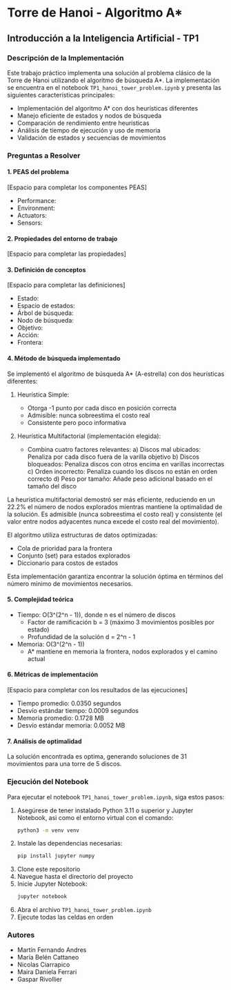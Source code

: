 # Torre de Hanoi - Algoritmo A*
## Introducción a la Inteligencia Artificial - TP1

### Descripción de la Implementación

Este trabajo práctico implementa una solución al problema clásico de la Torre de Hanoi utilizando el algoritmo de búsqueda A*. La implementación se encuentra en el notebook `TP1_hanoi_tower_problem.ipynb` y presenta las siguientes características principales:

- Implementación del algoritmo A* con dos heurísticas diferentes
- Manejo eficiente de estados y nodos de búsqueda
- Comparación de rendimiento entre heurísticas
- Análisis de tiempo de ejecución y uso de memoria
- Validación de estados y secuencias de movimientos

### Preguntas a Resolver

#### 1. PEAS del problema
[Espacio para completar los componentes PEAS]
- Performance:
- Environment:
- Actuators:
- Sensors:

#### 2. Propiedades del entorno de trabajo
[Espacio para completar las propiedades]

#### 3. Definición de conceptos
[Espacio para completar las definiciones]
- Estado:
- Espacio de estados:
- Árbol de búsqueda:
- Nodo de búsqueda:
- Objetivo:
- Acción:
- Frontera:

#### 4. Método de búsqueda implementado
Se implementó el algoritmo de búsqueda A* (A-estrella) con dos heurísticas diferentes:

1. Heurística Simple:
   - Otorga -1 punto por cada disco en posición correcta
   - Admisible: nunca sobreestima el costo real
   - Consistente pero poco informativa

2. Heurística Multifactorial (implementación elegida):
   - Combina cuatro factores relevantes:
     a) Discos mal ubicados: Penaliza por cada disco fuera de la varilla objetivo
     b) Discos bloqueados: Penaliza discos con otros encima en varillas incorrectas
     c) Orden incorrecto: Penaliza cuando los discos no están en orden correcto
     d) Peso por tamaño: Añade peso adicional basado en el tamaño del disco

La heurística multifactorial demostró ser más eficiente, reduciendo en un 22.2% el número de nodos explorados mientras mantiene la optimalidad de la solución. Es admisible (nunca sobreestima el costo real) y consistente (el valor entre nodos adyacentes nunca excede el costo real del movimiento).

El algoritmo utiliza estructuras de datos optimizadas:
- Cola de prioridad para la frontera
- Conjunto (set) para estados explorados
- Diccionario para costos de estados

Esta implementación garantiza encontrar la solución óptima en términos del número mínimo de movimientos necesarios.

#### 5. Complejidad teórica
- Tiempo: O(3^(2^n - 1)), donde n es el número de discos
  - Factor de ramificación b = 3 (máximo 3 movimientos posibles por estado)
  - Profundidad de la solución d = 2^n - 1
- Memoria: O(3^(2^n - 1))
  - A* mantiene en memoria la frontera, nodos explorados y el camino actual

#### 6. Métricas de implementación
[Espacio para completar con los resultados de las ejecuciones]
- Tiempo promedio: 0.0350 segundos
- Desvío estándar tiempo: 0.0009 segundos
- Memoria promedio: 0.1728 MB
- Desvío estándar memoria: 0.0052 MB

#### 7. Análisis de optimalidad
La solución encontrada es optima, generando soluciones de 31 movimientos para una torre de 5 discos.

### Ejecución del Notebook

Para ejecutar el notebook `TP1_hanoi_tower_problem.ipynb`, siga estos pasos:

1. Asegúrese de tener instalado Python 3.11 o superior y Jupyter Notebook, asi como el entorno virtual con el comando:
    ```bash
    python3 -m venv venv
    ```
2. Instale las dependencias necesarias:
   ```bash
   pip install jupyter numpy
   ```
3. Clone este repositorio
4. Navegue hasta el directorio del proyecto
5. Inicie Jupyter Notebook:
   ```bash
   jupyter notebook
   ```
6. Abra el archivo `TP1_hanoi_tower_problem.ipynb`
7. Ejecute todas las celdas en orden

### Autores
- Martín Fernando Andres
- María Belén Cattaneo
- Nicolas Ciarrapico
- Maira Daniela Ferrari
- Gaspar Rivollier 

<!-- revisemos por las dudas que los saque del usuario del user de github. @gasparrivollier  -->